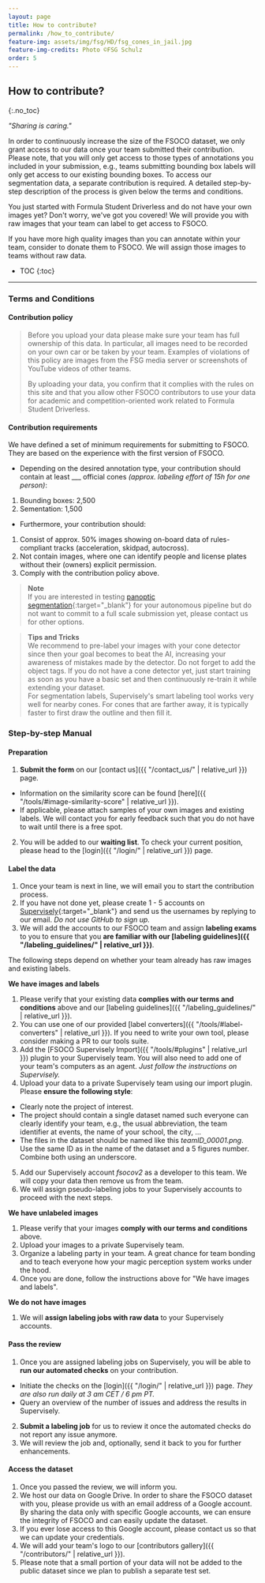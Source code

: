 ```yaml
---
layout: page
title: How to contribute?
permalink: /how_to_contribute/
feature-img: assets/img/fsg/HD/fsg_cones_in_jail.jpg
feature-img-credits: Photo ©FSG Schulz
order: 5
---
```


## How to contribute?
{:.no_toc}

*"Sharing is caring."*

In order to continuously increase the size of the FSOCO dataset, we only grant access to our data once your team submitted their contribution.
Please note, that you will only get access to those types of annotations you included in your submission, e.g., teams submitting bounding box labels will only get access to our existing bounding boxes.
To access our segmentation data, a separate contribution is required.
A detailed step-by-step description of the process is given below the terms and conditions.

You just started with Formula Student Driverless and do not have your own images yet?
Don't worry, we've got you covered!
We will provide you with raw images that your team can label to get access to FSOCO.

If you have more high quality images than you can annotate within your team, consider to donate them to FSOCO.
We will assign those images to teams without raw data.

* TOC
{:toc}
---

### Terms and Conditions

#### Contribution policy

> Before you upload your data please make sure your team has full ownership of this data. In particular, all images need to be recorded on your own car or be taken by your team. Examples of violations of this policy are images from the FSG media server or screenshots of YouTube videos of other teams.
>
> By uploading your data, you confirm that it complies with the rules on this site and that you allow other FSOCO contributors to use your data for academic and competition-oriented work related to Formula Student Driverless.

#### Contribution requirements

We have defined a set of minimum requirements for submitting to FSOCO.
They are based on the experience with the first version of FSOCO.

* Depending on the desired annotation type, your contribution should contain at least ___ official cones *(approx. labeling effort of 15h for one person)*:
1. Bounding boxes: 2,500
2. Sementation: 1,500

* Furthermore, your contribution should:
1. Consist of approx. 50% images showing on-board data of rules-compliant tracks (acceleration, skidpad, autocross).
2. Not contain images, where one can identify people and license plates without their (owners) explicit permission.
3. Comply with the contribution policy above.

> **Note**
> <br>
> If you are interested in testing [panoptic segmentation](https://medium.com/@danielmechea/what-is-panoptic-segmentation-and-why-you-should-care-7f6c953d2a6a "Opens in a new tab."){:target="_blank"} for your autonomous pipeline but do not want to commit to a full scale submission yet, please contact us for other options.

> **Tips and Tricks**
> <br>
> We recommend to pre-label your images with your cone detector since then your goal becomes to beat the AI, increasing your awareness of mistakes made by the detector.
> Do not forget to add the object tags.
> If you do not have a cone detector yet, just start training as soon as you have a basic set and then continuously re-train it while extending your dataset.
> <br>
> For segmentation labels, Supervisely's smart labeling tool works very well for nearby cones.
> For cones that are farther away, it is typically faster to first draw the outline and then fill it.

### Step-by-step Manual

<!-- Comment via script because of unfortunate Mermaid syntax -->
<script>
/*
For prototyping/theming: https://mermaid-js.github.io/mermaid-live-editor
<div class="mermaid">
%%{init: {"theme": "default", "themeVariables": { "primaryColor": "white", "nodeBorder": "black", "background": "#3884c7", "mainBkg": "#3884c7", "textColor": "#222222", "labelColor": "#ffffff" }}}%%

stateDiagram
  state fork_state <<fork>>
  state join_state <<join>>
    state "Team Ready" as s0: Waiting list = True
    state "Labeling Exam" as s1: 
    state "FSOCO Ready" as s2:
    state "Pre-label Adjustment" as s3: Label and tag all cones
    state "Review Implementation" as s4:
    state "FSOCO Review" as s5:
    state "FSOCO Done" as s6: Team added as contributor <

    [*] --> s0: Labeling guidelines read
    s0 --> s1: Free slot
    s1 --> s2: Exam passed
    s2 --> fork_state
    fork_state --> s3: Donations dataset assigned
    s3 --> join_state: Finished labeling
    fork_state --> join_state: Uploaded own dataset
    join_state --> s5
    s5 --> s6: Review passed
    s5 --> s4: Issues found
    s4 --> s5: Issues fixed
    s6 --> [*]
</div>
*/
</script>

[//]: # (<img src="../assets/img/examples/contribution_process.svg" style="width: 60%;  height: auto; float:center;">)

#### Preparation

1. **Submit the form** on our [contact us]({{ "/contact_us/" | relative_url }}) page.
* Information on the similarity score can be found [here]({{ "/tools/#image-similarity-score" | relative_url }}).
* If applicable, please attach samples of your own images and existing labels. We will contact you for early feedback such that you do not have to wait until there is a free spot.
2. You will be added to our **waiting list**. To check your current position, please head to the [login]({{ "/login/" | relative_url }}) page.

#### Label the data

1. Once your team is next in line, we will email you to start the contribution process.
2. If you have not done yet, please create 1 - 5 accounts on [Supervisely](https://supervise.ly/ "Opens in a new tab."){:target="_blank"} and send us the usernames by replying to our email. *Do not use GitHub to sign up.*
3. We will add the accounts to our FSOCO team and assign **labeling exams** to you to ensure that you **are familiar with our [labeling guidelines]({{ "/labeling_guidelines/" | relative_url }})**. 

The following steps depend on whether your team already has raw images and existing labels.

**We have images and labels**
1. Please verify that your existing data **complies with our terms and conditions** above and our [labeling guidelines]({{ "/labeling_guidelines/" | relative_url }}).
2. You can use one of our provided [label converters]({{ "/tools/#label-converters" | relative_url }}). If you need to write your own tool, please consider making a PR to our tools suite.
3. Add the [FSOCO Supervisely Import]({{ "/tools/#plugins" | relative_url }}) plugin to your Supervisely team. You will also need to add one of your team's computers as an agent. *Just follow the instructions on Supervisely.*
4. Upload your data to a private Supervisely team using our import plugin. Please **ensure the following style**:
* Clearly note the project of interest.
* The project should contain a single dataset named such everyone can clearly identify your team, e.g., the usual abbreviation, the team identifier at events, the name of your school, the city, ...
* The files in the dataset should be named like this *teamID_00001.png*. Use the same ID as in the name of the dataset and a 5 figures number. Combine both using an underscore.
5. Add our Supervisely account *fsocov2* as a developer to this team. We will copy your data then remove us from the team.
6. We will assign pseudo-labeling jobs to your Supervisely accounts to proceed with the next steps.

**We have unlabeled images**
1. Please verify that your images **comply with our terms and conditions** above.
2. Upload your images to a private Supervisely team.
3. Organize a labeling party in your team. A great chance for team bonding and to teach everyone how your magic perception system works under the hood.
4. Once you are done, follow the instructions above for "We have images and labels".

**We do not have images**
1. We will **assign labeling jobs with raw data** to your Supervisely accounts.

#### Pass the review

1. Once you are assigned labeling jobs on Supervisely, you will be able to **run our automated checks** on your contribution.
* Initiate the checks on the [login]({{ "/login/" | relative_url }}) page. *They are also run daily at 3 am CET / 6 pm PT.* 
* Query an overview of the number of issues and address the results in Supervisely.
2. **Submit a labeling job** for us to review it once the automated checks do not report any issue anymore.
3. We will review the job and, optionally, send it back to you for further enhancements.

#### Access the dataset

1. Once you passed the review, we will inform you.
2. We host our data on Google Drive. In order to share the FSOCO dataset with you, please provide us with an email address of a Google account. By sharing the data only with specific Google accounts, we can ensure the integrity of FSOCO and can easily update the dataset.
3. If you ever lose access to this Google account, please contact us so that we can update your credentials.
4. We will add your team's logo to our [contributors gallery]({{ "/contributors/" | relative_url }}).
5. Please note that a small portion of your data will not be added to the public dataset since we plan to publish a separate test set.
